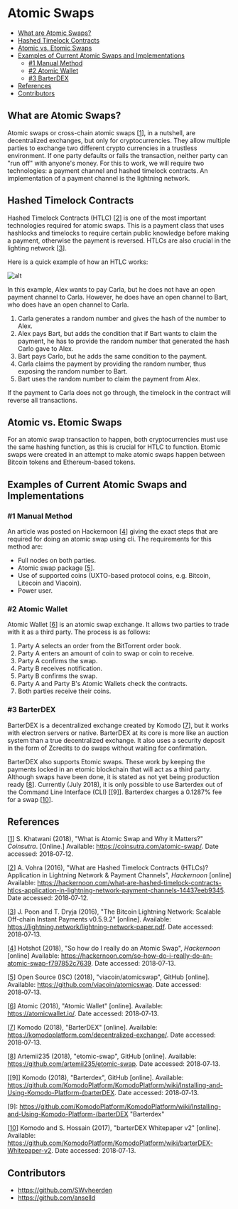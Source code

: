 # Atomic Swaps

- [What are Atomic Swaps?](#what-are-atomic-swaps)
- [Hashed Timelock Contracts](#hashed-timelock-contracts)
- [Atomic vs. Etomic Swaps](#atomic-vs-etomic-swaps)
- [Examples of Current Atomic Swaps and Implementations](#examples-of-current-atomic-swaps-and-implementations)
  - [#1 Manual Method](#a1-manual-method)
  - [#2 Atomic Wallet](#a2-atomic-wallet)
  - [#3 BarterDEX](#a3-barterdex)
- [References](#references)
- [Contributors](#contributors)


## What are Atomic Swaps?

Atomic swaps or cross-chain atomic swaps [[1]], in a nutshell, are decentralized 
exchanges, but only for cryptocurrencies. They allow multiple parties to exchange two different crypto currencies in a 
trustless environment. If one party defaults or fails the transaction, neither party can "run off" with anyone's 
money. For this to work, we will require two technologies: a payment channel and hashed timelock contracts. An 
implementation of a payment channel is the lightning network. 

## Hashed Timelock Contracts 

Hashed Timelock Contracts (HTLC) [[2]] is one of the most important technologies required for atomic swaps. This is a 
payment class that uses hashlocks and timelocks to require certain public knowledge before making a payment, otherwise 
the payment is reversed. HTLCs are also 
crucial in the lighting network [[3]]. 

Here is a quick example of how an HTLC works:

![alt](sources/Characters.png)

In this example, Alex wants to pay Carla, but he does not have an open payment channel to Carla. However, he does have an 
open channel to Bart, who does have an open channel to Carla. 

1. Carla generates a random number and gives the hash of the number to Alex. 
2. Alex pays Bart, but adds the condition that if Bart wants to claim the payment, he has to provide the random number 
that generated the hash Carlo gave to Alex. 
3. Bart pays Carlo, but he adds the same condition to the payment. 
4. Carla claims the payment by providing the random number, thus exposing the random number to Bart. 
5. Bart uses the random number to claim the payment from Alex. 

If the payment to Carla does not go through, the timelock in the contract will reverse all transactions. 

## Atomic vs. Etomic Swaps

For an atomic swap transaction to happen, both cryptocurrencies must use the same hashing function, as this is crucial 
for HTLC to function. Etomic swaps were created in an attempt to make atomic swaps happen between Bitcoin tokens and 
Ethereum-based tokens. 

## Examples of Current Atomic Swaps and Implementations
### #1 Manual Method 
An article was posted on Hackernoon [[4]] 
giving the exact steps that are required for doing an atomic swap using cli. The requirements for this method are:

- Full nodes on both parties.
- Atomic swap package [[5]].
- Use of supported coins (UXTO-based protocol coins, e.g. Bitcoin, Litecoin and Viacoin).
- Power user.

### #2 Atomic Wallet

Atomic Wallet [[6]] is an atomic swap exchange. It allows two parties to trade with it as 
a third party. The process is as follows:

1. Party A selects an order from the BitTorrent order book.
2. Party A enters an amount of coin to swap or coin to receive.
3. Party A confirms the swap.
4. Party B receives notification.
5. Party B confirms the swap.
6. Party A and Party B's Atomic Wallets check the contracts.
7. Both parties receive their coins.

### #3 BarterDEX

BarterDEX is a decentralized exchange created by Komodo [[7]], but 
it works with electron servers or native. BarterDEX at its core is more like an auction system than a true decentralized 
exchange. It also uses a security deposit in the form of Zcredits to do swaps without waiting for confirmation.

BarterDEX also supports Etomic swaps. These work by keeping the payments locked in an etomic blockchain that will act 
as a third party. Although swaps have been done, it is stated as not yet being production ready [[8]]. Currently 
(July&nbsp;2018), it is only possible to use Barterdex out of the Command Line Interface (CLI) [[9]]. Barterdex charges 
a 0.1287% fee for a swap [[10]]. 

## References

[[1]] S. Khatwani (2018), "What is Atomic Swap and Why it Matters?" *Coinsutra*. [Online.] 
Available: <https://coinsutra.com/atomic-swap/>. Date accessed: 2018&#8209;07&#8209;12.

[1]: https://coinsutra.com/atomic-swap/
"What is Atomic Swap and Why it Matters?" 

[[2]] A. Vohra (2016), "What are Hashed Timelock Contracts (HTLCs)? Application in Lightning Network & Payment Channels", 
*Hackernoon* [online] Available: <https://hackernoon.com/what-are-hashed-timelock-contracts-htlcs-application-in-lightning-network-payment-channels-14437eeb9345>. 
Date accessed: 2018&#8209;07&#8209;12.

[2]: https://hackernoon.com/what-are-hashed-timelock-contracts-htlcs-application-in-lightning-network-payment-channels-14437eeb9345
"What are Hashed Timelock Contracts (HTLCs)? Application in Lightning Network & Payment Channels" 

[[3]] J. Poon and T. Dryja (2016), "The Bitcoin Lightning Network: Scalable Off-chain Instant Payments v0.5.9.2" [online]. 
Available: <https://lightning.network/lightning-network-paper.pdf>. Date accessed: 2018&#8209;07&#8209;13.

[3]: https://lightning.network/lightning-network-paper.pdf
"The Bitcoin Lightning Network: Scalable Off-chain Instant Payments v0.5.9.2" 

[[4]] Hotshot (2018), "So how do I really do an Atomic Swap", *Hackernoon* [online] 
Available: <https://hackernoon.com/so-how-do-i-really-do-an-atomic-swap-f797852c7639>. Date accessed: 2018&#8209;07&#8209;13.

[4]: https://hackernoon.com/so-how-do-i-really-do-an-atomic-swap-f797852c7639
"So how do I really do an Atomic Swap" 

[[5]] Open Source (ISC) (2018), "viacoin/atomicswap", GitHub [online]. Available: <https://github.com/viacoin/atomicswap>. 
Date accessed: 2018&#8209;07&#8209;13.

[5]: https://github.com/viacoin/atomicswap
"viacoin/atomicswap" 

[[6]] Atomic (2018), "Atomic Wallet" [online]. Available: <https://atomicwallet.io/>. Date accessed: 2018&#8209;07&#8209;13.

[6]: https://atomicwallet.io/
"Atomic Wallet" 

[[7]] Komodo (2018), "BarterDEX" [online]. Available: <https://komodoplatform.com/decentralized-exchange/>. 
Date accessed: 2018&#8209;07&#8209;13.

[7]: https://komodoplatform.com/decentralized-exchange/
"BarterDEX" 

[[8]] Artemii235 (2018), "etomic-swap", GitHub [online]. Available: <https://github.com/artemii235/etomic-swap>.
Date accessed: 2018&#8209;07&#8209;13.

[8]: https://github.com/artemii235/etomic-swap
"etomic-swap" 

[[9]] Komodo (2018), "Barterdex", GitHub [online]. Available:
<https://github.com/KomodoPlatform/KomodoPlatform/wiki/Installing-and-Using-Komodo-Platform-(barterDEX>. 
Date accessed: 2018&#8209;07&#8209;13.

[9]: https://github.com/KomodoPlatform/KomodoPlatform/wiki/Installing-and-Using-Komodo-Platform-(barterDEX
"Barterdex" 

[[10]] Komodo and S. Hossain (2017), "barterDEX Whitepaper v2" [online]. 
Available: <https://github.com/KomodoPlatform/KomodoPlatform/wiki/barterDEX-Whitepaper-v2>. Date accessed: 2018&#8209;07&#8209;13.

[10]: https://github.com/KomodoPlatform/KomodoPlatform/wiki/barterDEX-Whitepaper-v2
"barterDEX Whitepaper v2" 

## Contributors

- <https://github.com/SWvheerden>
- <https://github.com/anselld>
